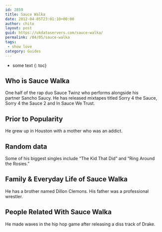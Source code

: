 ```yaml
---
id: 2859
title: Sauce Walka
date: 2012-04-05T23:01:10+00:00
author: chito
layout: post
guid: https://ukdataservers.com/sauce-walka/
permalink: /04/05/sauce-walka
tags:
 - show love
category: Guides
---
```


* some text
{: toc}
          
          
## Who is  Sauce Walka
                  
                  
                  
One half of the rap duo Sauce Twinz who performs alongside his partner Sancho Saucy. He has released mixtapes titled Sorry 4 the Sauce, Sorry 4 the Sauce 2 and In Sauce We Trust.
                  
                
                
                
## Prior to Popularity 
                  
                  
                  
He grew up in Houston with a mother who was an addict.
                  
                
                
                
## Random data 
                  
                  
                  
Some of his biggest singles include &#8220;The Kid That Did&#8221; and &#8220;Ring Around the Rosies.&#8221;
                  
                
                
                
## Family & Everyday Life of Sauce Walka
                  
                  
                  
He has a brother named Dillon Clemons. His father was a professional wrestler.
                  
                
                
                
## People Related With  Sauce Walka
                  
                  
                  
He made waves in the hip hop game after releasing a diss track of Drake.
                  
                
              
            
          
          
          
    
    
  
